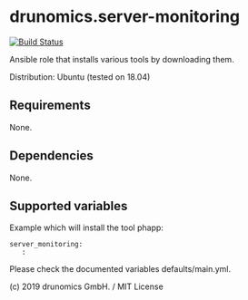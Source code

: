 # drunomics.server-monitoring
[![Build Status](https://travis-ci.org/drunomics/ansible-role-server-monitoring.svg?branch=master)](https://travis-ci.org/drunomics/ansible-role-server-monitoring)

Ansible role that installs various tools by downloading them.

Distribution: Ubuntu (tested on 18.04)

## Requirements
None.

## Dependencies
None.

## Supported variables

Example which will install the tool phapp:
  
    server_monitoring:
       :
       
Please check the documented variables defaults/main.yml.

(c) 2019 drunomics GmbH. /  MIT License
